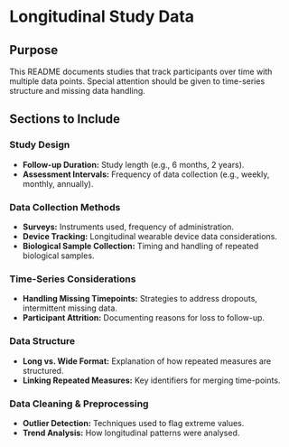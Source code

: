 # Longitudinal Study Data

## Purpose

This README documents studies that track participants over time with multiple data points. Special attention should be given to time-series structure and missing data handling.

## Sections to Include

### Study Design

- **Follow-up Duration:** Study length (e.g., 6 months, 2 years).
- **Assessment Intervals:** Frequency of data collection (e.g., weekly, monthly, annually).

### Data Collection Methods

- **Surveys:** Instruments used, frequency of administration.
- **Device Tracking:** Longitudinal wearable device data considerations.
- **Biological Sample Collection:** Timing and handling of repeated biological samples.

### Time-Series Considerations

- **Handling Missing Timepoints:** Strategies to address dropouts, intermittent missing data.
- **Participant Attrition:** Documenting reasons for loss to follow-up.

### Data Structure

- **Long vs. Wide Format:** Explanation of how repeated measures are structured.
- **Linking Repeated Measures:** Key identifiers for merging time-points.

### Data Cleaning & Preprocessing

- **Outlier Detection:** Techniques used to flag extreme values.
- **Trend Analysis:** How longitudinal patterns were analysed.

